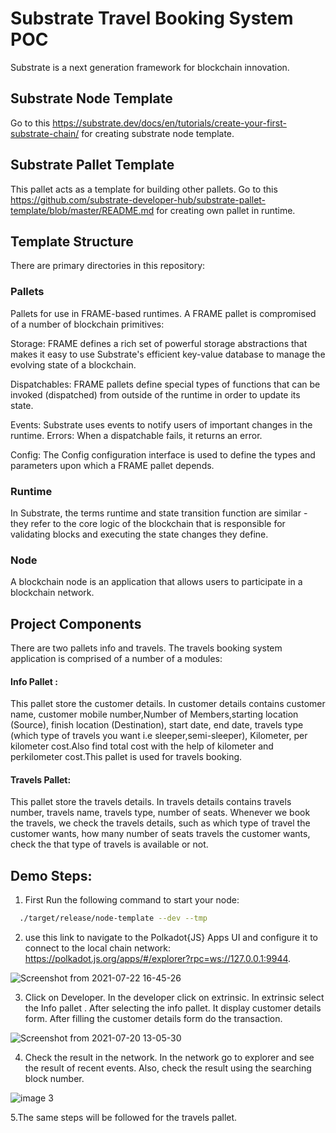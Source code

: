 # Substrate Travel Booking System POC
Substrate is a next generation framework for blockchain innovation.
## Substrate Node Template
Go to this https://substrate.dev/docs/en/tutorials/create-your-first-substrate-chain/ for creating substrate node template.
## Substrate Pallet Template
This pallet acts as a template for building other pallets.
Go to this https://github.com/substrate-developer-hub/substrate-pallet-template/blob/master/README.md for creating own pallet in runtime.
## Template Structure
There are primary directories in this repository:

### Pallets

Pallets for use in FRAME-based runtimes.
A FRAME pallet is compromised of a number of blockchain primitives:

Storage: FRAME defines a rich set of powerful storage abstractions that makes it easy to use Substrate's efficient key-value database to manage the evolving state of a blockchain.

Dispatchables: FRAME pallets define special types of functions that can be invoked (dispatched) from outside of the runtime in order to update its state.

Events: Substrate uses events to notify users of important changes in the runtime.
Errors: When a dispatchable fails, it returns an error.

Config: The Config configuration interface is used to define the types and parameters upon which a FRAME pallet depends.

### Runtime

In Substrate, the terms runtime and state transition function are similar - they refer to the core logic of the blockchain that is responsible for validating blocks and executing the state changes they define.

### Node 

A blockchain node is an application that allows users to participate in a blockchain network.

## Project Components
There are two pallets info and travels.
The  travels booking system application is comprised of a number of a modules:

#### Info Pallet :

This pallet store the customer details. In customer details contains customer name, customer mobile number,Number of Members,starting location (Source), finish location (Destination), start date, end date, travels type (which type of travels you want i.e sleeper,semi-sleeper), Kilometer, per kilometer cost.Also find total cost with the help of kilometer and perkilometer cost.This pallet is used for travels booking.

#### Travels Pallet:

This pallet store the travels details. In travels details contains travels number, travels name, travels type, number of seats. Whenever we book the travels, we check the travels details, such as which type of travel the customer wants, how many number of seats travels the customer wants, check the that type of travels is available or not. 



## Demo Steps:
1. First Run the following command to start your node:
 ```sh
   ./target/release/node-template --dev --tmp
 ```
2. use this link to navigate to the Polkadot{JS} Apps UI and configure it to connect to the local  chain network: https://polkadot.js.org/apps/#/explorer?rpc=ws://127.0.0.1:9944. 

![Screenshot from 2021-07-22 16-45-26](https://user-images.githubusercontent.com/85154086/126631854-57480c12-821e-4c31-aa9c-e1f47e9705b0.png)

3. Click on Developer. In the developer click on extrinsic. In extrinsic select the Info pallet . After selecting the info pallet. It display customer details form.
 After filling the customer details form do the transaction.

![Screenshot from 2021-07-20 13-05-30](https://user-images.githubusercontent.com/85154086/126481845-e98c1bb6-76c4-45ac-bcc1-dd205373ff68.png)

4. Check the result in the network. In the network go to explorer and see the result of recent events. Also, check the result using the searching block number.

![image 3](https://user-images.githubusercontent.com/85154086/126488849-7db6801a-0212-4fdf-a629-223eec7196bb.png)


5.The same steps will be followed for the travels pallet.
